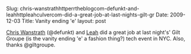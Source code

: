 Slug: chris-wanstrathhttperrtheblogcom-defunkt-and-leahhttpleahculvercom-did-a-great-job-at-last-nights-gilt-gr
Date: 2009-12-03
Title: Vanity ending 'e'
layout: post

[Chris Wanstrath](http://errtheblog.com/) (@defunkt) and [Leah](http://leahculver.com) did a great job at last night's' Gilt Groupe (is the vanity ending 'e' a fashion thing?) tech event in NYC. Also, thanks @giltgroupe.
